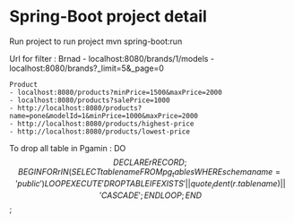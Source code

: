 # Spring-Boot project detail

Run project to run project
 mvn spring-boot:run

 Url for filter :
    Brnad 
    - localhost:8080/brands/1/models
    - localhost:8080/brands?_limit=5&_page=0

    Product
    - localhost:8080/products?minPrice=1500&maxPrice=2000
    - localhost:8080/products?salePrice=1000
    - http://localhost:8080/products?name=pone&modelId=1&minPrice=1000&maxPrice=2000
    - http://localhost:8080/products/highest-price
    - http://localhost:8080/products/lowest-price

 
  To drop all table in Pgamin :
  DO $$ DECLARE 
    r RECORD;
BEGIN
    FOR r IN (SELECT tablename FROM pg_tables WHERE schemaname = 'public') LOOP
        EXECUTE 'DROP TABLE IF EXISTS ' || quote_ident(r.tablename) || ' CASCADE';
    END LOOP;
END $$;
